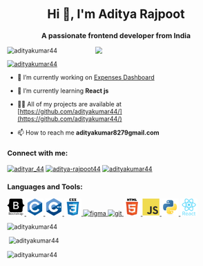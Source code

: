 <h1 align="center">Hi 👋, I'm Aditya Rajpoot</h1>
<h3 align="center">A passionate frontend developer from India</h3>
<img align="right" width="300"  src="https://media.tenor.com/images/dc545e5a0f93c9b2bf1d4f0af54ebbff/tenor.gif">


<p align="left"> <img src="https://komarev.com/ghpvc/?username=adityakumar44&label=Profile%20views&color=0e75b6&style=flat" alt="adityakumar44" /> </p>

<p align="left"> <a href="https://github.com/ryo-ma/github-profile-trophy"><img src="https://github-profile-trophy.vercel.app/?username=adityakumar44" alt="adityakumar44" /></a> </p>

- 🔭 I’m currently working on [Expenses Dashboard](https://github.com/adityakumar44/Frontend2.git)

- 🌱 I’m currently learning **React js**

- 👨‍💻 All of my projects are available at [https://github.com/adityakumar44/](https://github.com/adityakumar44/)

- 📫 How to reach me **adityakumar8279gmail.com**

<h3 align="left">Connect with me:</h3>
<p align="left">
<a href="https://twitter.com/adityar_44" target="blank"><img align="center" src="https://raw.githubusercontent.com/rahuldkjain/github-profile-readme-generator/master/src/images/icons/Social/twitter.svg" alt="adityar_44" height="30" width="40" /></a>
<a href="https://linkedin.com/in/aditya-rajpoot44" target="blank"><img align="center" src="https://raw.githubusercontent.com/rahuldkjain/github-profile-readme-generator/master/src/images/icons/Social/linked-in-alt.svg" alt="aditya-rajpoot44" height="30" width="40" /></a>
<a href="https://www.codechef.com/users/adityakumar44" target="blank"><img align="center" src="https://cdn.jsdelivr.net/npm/simple-icons@3.1.0/icons/codechef.svg" alt="adityakumar44" height="30" width="40" /></a>
</p>

<h3 align="left">Languages and Tools:</h3>
<p align="left"> <a href="https://getbootstrap.com" target="_blank" rel="noreferrer"> <img src="https://raw.githubusercontent.com/devicons/devicon/master/icons/bootstrap/bootstrap-plain-wordmark.svg" alt="bootstrap" width="40" height="40"/> </a> <a href="https://www.cprogramming.com/" target="_blank" rel="noreferrer"> <img src="https://raw.githubusercontent.com/devicons/devicon/master/icons/c/c-original.svg" alt="c" width="40" height="40"/> </a> <a href="https://www.w3schools.com/cpp/" target="_blank" rel="noreferrer"> <img src="https://raw.githubusercontent.com/devicons/devicon/master/icons/cplusplus/cplusplus-original.svg" alt="cplusplus" width="40" height="40"/> </a> <a href="https://www.w3schools.com/css/" target="_blank" rel="noreferrer"> <img src="https://raw.githubusercontent.com/devicons/devicon/master/icons/css3/css3-original-wordmark.svg" alt="css3" width="40" height="40"/> </a> <a href="https://www.figma.com/" target="_blank" rel="noreferrer"> <img src="https://www.vectorlogo.zone/logos/figma/figma-icon.svg" alt="figma" width="40" height="40"/> </a> <a href="https://git-scm.com/" target="_blank" rel="noreferrer"> <img src="https://www.vectorlogo.zone/logos/git-scm/git-scm-icon.svg" alt="git" width="40" height="40"/> </a> <a href="https://www.w3.org/html/" target="_blank" rel="noreferrer"> <img src="https://raw.githubusercontent.com/devicons/devicon/master/icons/html5/html5-original-wordmark.svg" alt="html5" width="40" height="40"/> </a> <a href="https://developer.mozilla.org/en-US/docs/Web/JavaScript" target="_blank" rel="noreferrer"> <img src="https://raw.githubusercontent.com/devicons/devicon/master/icons/javascript/javascript-original.svg" alt="javascript" width="40" height="40"/> </a> <a href="https://www.python.org" target="_blank" rel="noreferrer"> <img src="https://raw.githubusercontent.com/devicons/devicon/master/icons/python/python-original.svg" alt="python" width="40" height="40"/> </a> <a href="https://reactjs.org/" target="_blank" rel="noreferrer"> <img src="https://raw.githubusercontent.com/devicons/devicon/master/icons/react/react-original-wordmark.svg" alt="react" width="40" height="40"/> </a> </p>

<p><img align="left" src="https://github-readme-stats.vercel.app/api/top-langs?username=adityakumar44&show_icons=true&locale=en&layout=compact" alt="adityakumar44" /></p>
<br>
<p>&nbsp;<img align="center" src="https://github-readme-stats.vercel.app/api?username=adityakumar44&show_icons=true&locale=en" alt="adityakumar44" /></p>

<p><img align="center" src="https://github-readme-streak-stats.herokuapp.com/?user=adityakumar44&" alt="adityakumar44" /></p>
